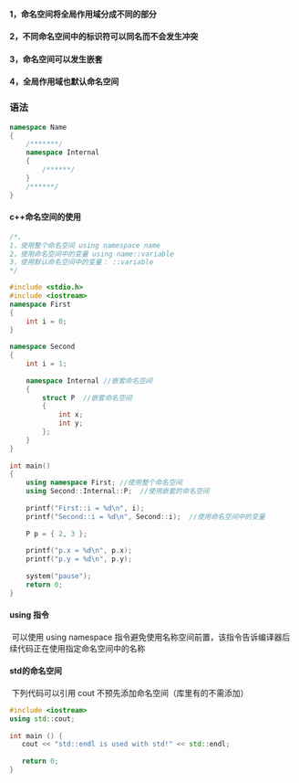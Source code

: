 #### 1，命名空间将全局作用域分成不同的部分

#### 2，不同命名空间中的标识符可以同名而不会发生冲突

#### 3，命名空间可以发生嵌套

#### 4，全局作用域也默认命名空间

### 语法

```c++
namespace Name
{
    /*******/
    namespace Internal
    {
        /******/
    }
    /******/
}
```

#### c++命名空间的使用

```c++
/*、
1，使用整个命名空间 using namespace name
2，使用命名空间中的变量 using name::variable
3，使用默认命名空间中的变量： ::variable
*/
```

```c++
#include <stdio.h>
#include <iostream>
namespace First 
{
	int i = 0;
}
 
namespace Second
{
	int i = 1;
 
	namespace Internal //嵌套命名空间
	{
		struct P  //嵌套命名空间
		{
			int x;
			int y;
		};
	}
}
 
int main()
{
	using namespace First; //使用整个命名空间
	using Second::Internal::P;  //使用嵌套的命名空间
 
	printf("First::i = %d\n", i);
	printf("Second::i = %d\n", Second::i);  //使用命名空间中的变量
 
	P p = { 2, 3 };
 
	printf("p.x = %d\n", p.x);
	printf("p.y = %d\n", p.y);
 
	system("pause");
	return 0;
}
```



#### using 指令

​	可以使用 using namespace 指令避免使用名称空间前置，该指令告诉编译器后续代码正在使用指定命名空间中的名称

#### std的命名空间

​	下列代码可以引用 cout 不预先添加命名空间（库里有的不需添加）

```c++
#include <iostream>
using std::cout;
 
int main () {
   cout << "std::endl is used with std!" << std::endl;
   
   return 0;
}
```

 